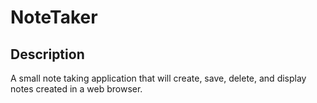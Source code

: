 # NoteTaker
## Description
<p> A small note taking application that will create, save, delete, and display notes created in a web browser. </p>


